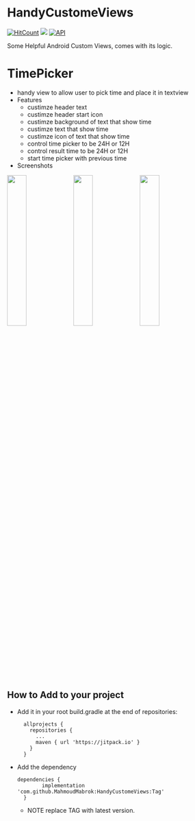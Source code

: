 # HandyCustomeViews

[![HitCount](http://hits.dwyl.com/MahmoudMabrok/HandyCustomeViews.svg)](http://hits.dwyl.com/MahmoudMabrok/HandyCustomeViews) [![](https://jitpack.io/v/MahmoudMabrok/HandyCustomeViews.svg)](https://jitpack.io/#MahmoudMabrok/HandyCustomeViews)
[![API](https://img.shields.io/badge/API-21%2B-brightgreen.svg?style=flat)](https://android-arsenal.com/api?level=21)

Some Helpful Android Custom Views, comes with its logic. 


# TimePicker 
- handy view to allow user to pick time and place it in textview 
- Features 
    - custimze header text 
    - custimze header start icon
    - custimze background of text that show time 
    - custimze text that show time 
    - custimze icon of text that show time 
    - control time picker to be 24H or 12H 
    - control result time to be 24H or 12H 
    - start time picker with previous time
- Screenshots 
<div> 
<img src = "https://user-images.githubusercontent.com/13488900/84526348-6fb36880-acdd-11ea-87d2-9947895c55c2.png" width = "30%"/>
<img src = "https://user-images.githubusercontent.com/13488900/84526354-717d2c00-acdd-11ea-9550-0dc70ac2da81.png" width = "30%"/>
<img src = "https://user-images.githubusercontent.com/13488900/84578753-66eb9100-adc8-11ea-9ccc-4cef80a9ef09.png" width = "30%"/>

</div>

## How to Add to your project 
- Add it in your root build.gradle at the end of repositories:
  ```
    allprojects {
      repositories {
        ...
        maven { url 'https://jitpack.io' }
      }
    }
  ``` 
- Add the dependency
  ```
  dependencies {
          implementation 'com.github.MahmoudMabrok:HandyCustomeViews:Tag'
    }
  ```
  - NOTE replace TAG with latest version.  
